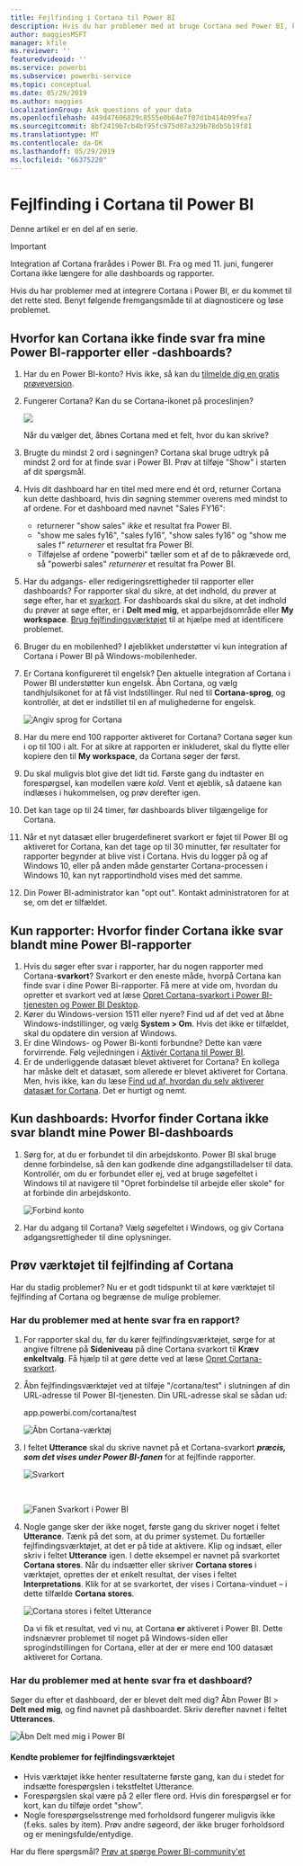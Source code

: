 ```yaml
---
title: Fejlfinding i Cortana til Power BI
description: Hvis du har problemer med at bruge Cortana med Power BI, kan du prøve disse forslag.
author: maggiesMSFT
manager: kfile
ms.reviewer: ''
featuredvideoid: ''
ms.service: powerbi
ms.subservice: powerbi-service
ms.topic: conceptual
ms.date: 05/29/2019
ms.author: maggies
LocalizationGroup: Ask questions of your data
ms.openlocfilehash: 449d47606829c8555e0b64e7f07d1b414b99fea7
ms.sourcegitcommit: 8bf2419b7cb4bf95fc975d07a329b78db5b19f81
ms.translationtype: MT
ms.contentlocale: da-DK
ms.lasthandoff: 05/29/2019
ms.locfileid: "66375220"
---
```

# <a name="troubleshoot-cortana-for-power-bi"></a>Fejlfinding i Cortana til Power BI
Denne artikel er en del af en serie. 

> [!IMPORTANT]
> Integration af Cortana frarådes i Power BI. Fra og med 11. juni, fungerer Cortana ikke længere for alle dashboards og rapporter.

Hvis du har problemer med at integrere Cortana i Power BI, er du kommet til det rette sted. Benyt følgende fremgangsmåde til at diagnosticere og løse problemet.

## <a name="why-doesnt-cortana-find-answers-from-my-power-bi-reports-or-dashboards"></a>Hvorfor kan Cortana ikke finde svar fra mine Power BI-rapporter eller -dashboards?
1. Har du en Power BI-konto?  Hvis ikke, så kan du [tilmelde dig en gratis prøveversion](https://powerbi.microsoft.com/get-started/).
2. Fungerer Cortana?  Kan du se Cortana-ikonet på proceslinjen?

    ![](media/service-cortana-troubleshoot/power-bi-cortana-icon.png)

    Når du vælger det, åbnes Cortana med et felt, hvor du kan skrive?
3. Brugte du mindst 2 ord i søgningen? Cortana skal bruge udtryk på mindst 2 ord for at finde svar i Power BI. Prøv at tilføje "Show" i starten af dit spørgsmål.
4. Hvis dit dashboard har en titel med mere end ét ord, returner Cortana kun dette dashboard, hvis din søgning stemmer overens med mindst to af ordene. For et dashboard med navnet "Sales FY16":

   * returnerer "show sales" *ikke* et resultat fra Power BI.   
   * "show me sales fy16", "sales fy16", "show sales fy16" og "show me sales f" *returnerer* et resultat fra Power BI.    
   * Tilføjelse af ordene "powerbi" tæller som et af de to påkrævede ord, så "powerbi sales" *returnerer* et resultat fra Power BI.
5. Har du adgangs- eller redigeringsrettigheder til rapporter eller dashboards? For rapporter skal du sikre, at det indhold, du prøver at søge efter, har et [svarkort](service-cortana-answer-cards.md).  For dashboards skal du sikre, at det indhold du prøver at søge efter, er i **Delt med mig**, et apparbejdsområde eller **My workspace**. [Brug fejlfindingsværktøjet](#try-the-cortana-troubleshooting-tool) til at hjælpe med at identificere problemet.
6. Bruger du en mobilenhed?  I øjeblikket understøtter vi kun integration af Cortana i Power BI på Windows-mobilenheder.
7. Er Cortana konfigureret til engelsk?  Den aktuelle integration af Cortana i Power BI understøtter kun engelsk. Åbn Cortana, og vælg tandhjulsikonet for at få vist Indstillinger. Rul ned til **Cortana-sprog**, og kontrollér, at det er indstillet til en af mulighederne for engelsk.

   ![Angiv sprog for Cortana](media/service-cortana-troubleshoot/power-bi-cortana-language.png)
8. Har du mere end 100 rapporter aktiveret for Cortana?  Cortana søger kun i op til 100 i alt.  For at sikre at rapporten er inkluderet, skal du flytte eller kopiere den til **My workspace**, da Cortana søger der først.
9. Du skal muligvis blot give det lidt tid. Første gang du indtaster en forespørgsel, kan modellen være *kold*. Vent et øjeblik, så dataene kan indlæses i hukommelsen, og prøv derefter igen.
10. Det kan tage op til 24 timer, før dashboards bliver tilgængelige for Cortana.    
11. Når et nyt datasæt eller brugerdefineret svarkort er føjet til Power BI og aktiveret for Cortana, kan det tage op til 30 minutter, før resultater for rapporter begynder at blive vist i Cortana. Hvis du logger på og af Windows 10, eller på anden måde genstarter Cortana-processen i Windows 10, kan nyt rapportindhold vises med det samme.  
12. Din Power BI-administrator kan "opt out". Kontakt administratoren for at se, om det er tilfældet.

## <a name="reports-only-why-doesnt-cortana-find-answers-from-my-power-bi-reports"></a>Kun rapporter: Hvorfor finder Cortana ikke svar blandt mine Power BI-rapporter
1. Hvis du søger efter svar i rapporter, har du nogen rapporter med Cortana-**svarkort**? Svarkort er den eneste måde, hvorpå Cortana kan finde svar i dine Power Bi-rapporter.  Få mere at vide om, hvordan du opretter et svarkort ved at læse [Opret Cortana-svarkort i Power BI-tjenesten og Power BI Desktop](service-cortana-answer-cards.md).
2. Kører du Windows-version 1511 eller nyere?  Find ud af det ved at åbne Windows-indstillinger, og vælg **System > Om**. Hvis det ikke er tilfældet, skal du opdatere din version af Windows.
3. Er dine Windows- og Power Bi-konti forbundne? Dette kan være forvirrende. Følg vejledningen i [Aktivér Cortana til Power BI](service-cortana-enable.md#add-your-power-bi-credentials-to-windows).
4. Er de underliggende datasæt blevet aktiveret for Cortana? En kollega har måske delt et datasæt, som allerede er blevet aktiveret for Cortana. Men, hvis ikke, kan du læse [Find ud af, hvordan du selv aktiverer datasæt for Cortana](service-cortana-enable.md). Det er hurtigt og nemt.

## <a name="dashboards-only-why-doesnt-cortana-find-answers-from-my-power-bi-dashboards"></a>Kun dashboards: Hvorfor finder Cortana ikke svar blandt mine Power BI-dashboards
1. Sørg for, at du er forbundet til din arbejdskonto. Power BI skal bruge denne forbindelse, så den kan godkende dine adgangstilladelser til data. Kontrollér, om du er forbundet eller ej, ved at bruge søgefeltet i Windows til at navigere til "Opret forbindelse til arbejde eller skole" for at forbinde din arbejdskonto.  

    ![Forbind konto](media/service-cortana-troubleshoot/power-bi-cortana-connect.png)
2. Har du adgang til Cortana? Vælg søgefeltet i Windows, og giv Cortana adgangsrettigheder til dine oplysninger.

## <a name="try-the-cortana-troubleshooting-tool"></a>Prøv værktøjet til fejlfinding af Cortana
Har du stadig problemer?  Nu er et godt tidspunkt til at køre værktøjet til fejlfinding af Cortana og begrænse de mulige problemer.

### <a name="having-trouble-retrieving-answers-from-a-report"></a>Har du problemer med at hente svar fra en rapport?
1. For rapporter skal du, før du kører fejlfindingsværktøjet, sørge for at angive filtrene på **Sideniveau** på dine Cortana svarkort til **Kræv enkeltvalg**. Få hjælp til at gøre dette ved at læse [Opret Cortana-svarkort](service-cortana-answer-cards.md).
2. Åbn fejlfindingsværktøjet ved at tilføje "/cortana/test" i slutningen af din URL-adresse til Power BI-tjenesten. Din URL-adresse skal se sådan ud:

   app.powerbi.com/cortana/test

   ![Åbn Cortana-værktøj](media/service-cortana-troubleshoot/power-bi-cortana-tool2.png)
3. I feltet **Utterance** skal du skrive navnet på et Cortana-svarkort ***præcis, som det vises under Power BI-fanen*** for at fejlfinde rapporter.

   ![Svarkort](media/service-cortana-troubleshoot/power-bi-answer-card-new.png)

   <br>

   ![Fanen Svarkort i Power BI](media/service-cortana-troubleshoot/power-bi-answer-card2.png)
4. Nogle gange sker der ikke noget, første gang du skriver noget i feltet **Utterance**. Tænk på det som, at du primer systemet. Du fortæller fejlfindingsværktøjet, at det er på tide at aktivere. Klip og indsæt, eller skriv i feltet **Utterance** igen. I dette eksempel er navnet på svarkortet **Cortana stores**. Når du indsætter eller skriver **Cortana stores** i værktøjet, oprettes der et enkelt resultat, der vises i feltet **Interpretations**. Klik for at se svarkortet, der vises i Cortana-vinduet – i dette tilfælde **Cortana stores**.

   ![Cortana stores i feltet Utterance](media/service-cortana-troubleshoot/power-bi-utterance.png)

   Da vi fik et resultat, ved vi nu, at Cortana **er** aktiveret i Power BI. Dette indsnævrer problemet til noget på Windows-siden eller sprogindstillingen for Cortana, eller at der er mere end 100 datasæt aktiveret for Cortana.

### <a name="having-trouble-retrieving-answers-from-a-dashboard"></a>Har du problemer med at hente svar fra et dashboard?
Søger du efter et dashboard, der er blevet delt med dig?  Åbn Power BI > **Delt med mig**, og find navnet på dashboardet.  Skriv derefter navnet i feltet **Utterances**.

![Åbn Delt med mig i Power BI](media/service-cortana-troubleshoot/power-bi-cortana-shared-with-me.png)


#### <a name="troubleshooting-tool-known-issues"></a>Kendte problemer for fejlfindingsværktøjet
* Hvis værktøjet ikke henter resultaterne første gang, kan du i stedet for indsætte forespørgslen i tekstfeltet Utterance.
* Forespørgslen skal være på 2 eller flere ord.  Hvis din forespørgsel er for kort, kan du tilføje ordet "show".
* Nogle forespørgselsstrenge med forholdsord fungerer muligvis ikke (f.eks. sales by item). Prøv andre søgeord, der ikke bruger forholdsord og er meningsfulde/entydige.

Har du flere spørgsmål? [Prøv at spørge Power BI-community'et](http://community.powerbi.com/)
